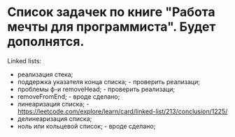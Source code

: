 # Список задачек по книге "Работа мечты для программиста". Будет дополнятся.

Linked lists:

- реализация стека;
- поддержка указателя конца списка; - проверить реализаци;
- проблемы ф-и removeHead; - проверить реализаци;
- removeFromEnd; - вроде сделано;
- линеаризация списка; - https://leetcode.com/explore/learn/card/linked-list/213/conclusion/1225/
- делинеаризация списка;
- ноль или кольцевой список; - вроде сделано;
